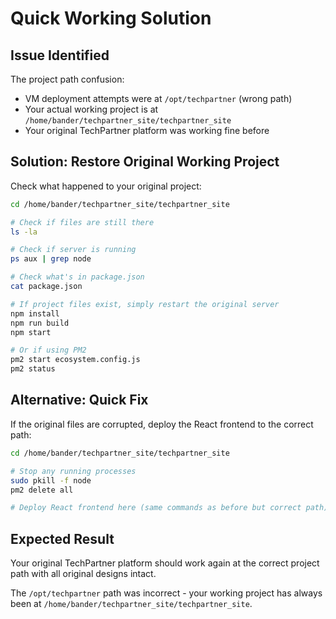 # Quick Working Solution

## Issue Identified
The project path confusion:
- VM deployment attempts were at `/opt/techpartner` (wrong path)
- Your actual working project is at `/home/bander/techpartner_site/techpartner_site`
- Your original TechPartner platform was working fine before

## Solution: Restore Original Working Project

Check what happened to your original project:

```bash
cd /home/bander/techpartner_site/techpartner_site

# Check if files are still there
ls -la

# Check if server is running
ps aux | grep node

# Check what's in package.json
cat package.json

# If project files exist, simply restart the original server
npm install
npm run build
npm start

# Or if using PM2
pm2 start ecosystem.config.js
pm2 status
```

## Alternative: Quick Fix
If the original files are corrupted, deploy the React frontend to the correct path:

```bash
cd /home/bander/techpartner_site/techpartner_site

# Stop any running processes
sudo pkill -f node
pm2 delete all

# Deploy React frontend here (same commands as before but correct path)
```

## Expected Result
Your original TechPartner platform should work again at the correct project path with all original designs intact.

The `/opt/techpartner` path was incorrect - your working project has always been at `/home/bander/techpartner_site/techpartner_site`.